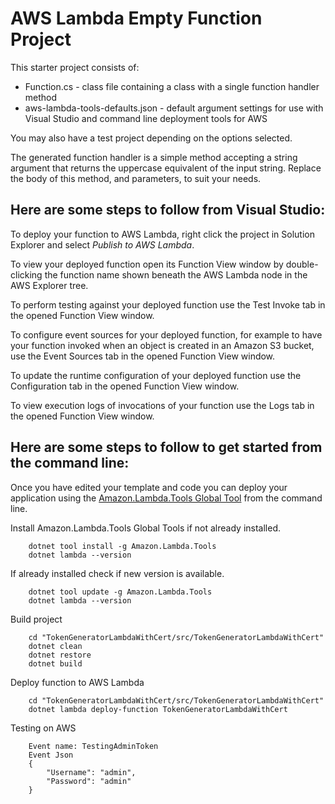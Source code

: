# AWS Lambda Empty Function Project

This starter project consists of:
* Function.cs - class file containing a class with a single function handler method
* aws-lambda-tools-defaults.json - default argument settings for use with Visual Studio and command line deployment tools for AWS

You may also have a test project depending on the options selected.

The generated function handler is a simple method accepting a string argument that returns the uppercase equivalent of the input string. Replace the body of this method, and parameters, to suit your needs. 

## Here are some steps to follow from Visual Studio:

To deploy your function to AWS Lambda, right click the project in Solution Explorer and select *Publish to AWS Lambda*.

To view your deployed function open its Function View window by double-clicking the function name shown beneath the AWS Lambda node in the AWS Explorer tree.

To perform testing against your deployed function use the Test Invoke tab in the opened Function View window.

To configure event sources for your deployed function, for example to have your function invoked when an object is created in an Amazon S3 bucket, use the Event Sources tab in the opened Function View window.

To update the runtime configuration of your deployed function use the Configuration tab in the opened Function View window.

To view execution logs of invocations of your function use the Logs tab in the opened Function View window.

## Here are some steps to follow to get started from the command line:

Once you have edited your template and code you can deploy your application using the [Amazon.Lambda.Tools Global Tool](https://github.com/aws/aws-extensions-for-dotnet-cli#aws-lambda-amazonlambdatools) from the command line.

Install Amazon.Lambda.Tools Global Tools if not already installed.
```
    dotnet tool install -g Amazon.Lambda.Tools
    dotnet lambda --version
```

If already installed check if new version is available.
```
    dotnet tool update -g Amazon.Lambda.Tools
    dotnet lambda --version
```

Build project
```
    cd "TokenGeneratorLambdaWithCert/src/TokenGeneratorLambdaWithCert"
    dotnet clean 
    dotnet restore
    dotnet build
```


Deploy function to AWS Lambda
```
    cd "TokenGeneratorLambdaWithCert/src/TokenGeneratorLambdaWithCert"
    dotnet lambda deploy-function TokenGeneratorLambdaWithCert
```


Testing on AWS
```
    Event name: TestingAdminToken
    Event Json
    {
        "Username": "admin",
        "Password": "admin"
    }
```
